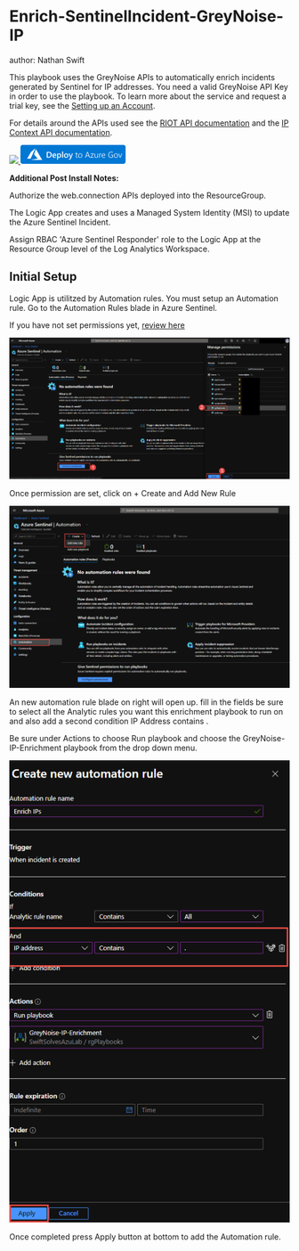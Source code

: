 # Enrich-SentinelIncident-GreyNoise-IP
author: Nathan Swift

This playbook uses the GreyNoise APIs to automatically enrich incidents generated by Sentinel for IP addresses. You need a valid GreyNoise API Key in order to use the playbook. To learn more about the service and request a trial key, see the [Setting up an Account](https://developer.greynoise.io/docs/setting-up-an-account). 

For details around the APIs used see the [RIOT API documentation](https://developer.greynoise.io/reference/ip-lookup-1#riotip) and the [IP Context API documentation](https://developer.greynoise.io/reference/ip-lookup-1#noisecontextip-1).

<a href="https://portal.azure.com/#create/Microsoft.Template/uri/https%3A%2F%2Fraw.githubusercontent.com%2FAzure%2FAzure-Sentinel%2Fmaster%2FPlaybooks%2FEnrich-SentinelIncident-GreyNoise-IP%2Fazuredeploy.json" target="_blank">
    <img src="https://aka.ms/deploytoazurebutton""/>
</a>
<a href="https://portal.azure.us/#create/Microsoft.Template/uri/https%3A%2F%2Fraw.githubusercontent.com%2FAzure%2FAzure-Sentinel%2Fmaster%2FPlaybooks%2FEnrich-SentinelIncident-GreyNoise-IP%2Fazuredeploy.json" target="_blank">
<img src="https://raw.githubusercontent.com/Azure/azure-quickstart-templates/master/1-CONTRIBUTION-GUIDE/images/deploytoazuregov.png"/>
</a>

**Additional Post Install Notes:**

Authorize the web.connection APIs deployed into the ResourceGroup.

The Logic App creates and uses a Managed System Identity (MSI) to update the Azure Sentinel Incident. 

Assign RBAC 'Azure Sentinel Responder' role to the Logic App at the Resource Group level of the Log Analytics Workspace.

## Initial Setup

Logic App is utilitzed by Automation rules. You must setup an Automation rule. Go to the Automation Rules blade in Azure Sentinel. 

If you have not set permissions yet, [review here](https://docs.microsoft.com/azure/sentinel/automate-incident-handling-with-automation-rules#permissions-for-automation-rules-to-run-playbooks)

![createautomation0](Images/createautomation0.png)

Once permission are set, click on + Create and Add New Rule

![createautomation1](Images/createautomation1.png)

An new automation rule blade on right will open up. fill in the fields be sure to select all the Analytic rules you want this enrichment playbook to run on and also add a second condition IP Address contains .

Be sure under Actions to choose Run playbook and choose the GreyNoise-IP-Enrichment playbook from the drop down menu.

![createautomation2](Images/createautomation2.png)

Once completed press Apply button at bottom to add the Automation rule.